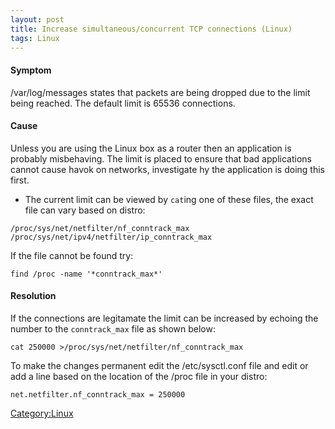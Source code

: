 ```yaml
---
layout: post 
title: Increase simultaneous/concurrent TCP connections (Linux)
tags: Linux
---
```


#### Symptom

/var/log/messages states that packets are being dropped due to the limit
being reached. The default limit is 65536 connections.

#### Cause

Unless you are using the Linux box as a router then an application is
probably misbehaving. The limit is placed to ensure that bad
applications cannot cause havok on networks, investigate hy the
application is doing this first.

-   The current limit can be viewed by `cat`ing one of these files, the
    exact file can vary based on distro:

<!-- -->

    /proc/sys/net/netfilter/nf_conntrack_max
    /proc/sys/net/ipv4/netfilter/ip_conntrack_max

If the file cannot be found try:

    find /proc -name '*conntrack_max*'

#### Resolution

If the connections are legitamate the limit can be increased by echoing
the number to the `conntrack_max` file as shown below:

    cat 250000 >/proc/sys/net/netfilter/nf_conntrack_max

To make the changes permanent edit the /etc/sysctl.conf file and edit or
add a line based on the location of the /proc file in your distro:

    net.netfilter.nf_conntrack_max = 250000

[Category:Linux](Category:Linux "wikilink")
